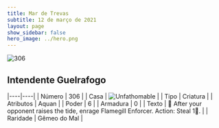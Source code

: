 ```yaml
---
title: Mar de Trevas
subtitle: 12 de março de 2021
layout: page
show_sidebar: false
hero_image: ../hero.png
---
```


![306](https://cdn.keyforgegame.com/media/card_front/pt/496_306_84P4JJF44CC8_pt.png)

## Intendente Guelrafogo

|----|----|
| Número | 306 |
| Casa | ![Unfathomable](https://archonarcana.com/images/thumb/1/10/Unfathomable.png/22px-Unfathomable.png "Abissais") |
| Tipo | Criatura |
| Atributos | Aquan |
| Poder | 6 |
| Armadura | 0 |
| Texto |  After your opponent raises the tide, enrage Flamegill Enforcer.  Action: Steal 1. |
| Raridade | Gêmeo do Mal |
